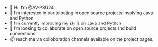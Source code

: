 - 👋 Hi, I’m @AV-PSU24
- 👀 I’m interested in paritcipating in open source projects involving Java and Python
- 🌱 I’m currently improving my skills on Java and Python
- 👀 I’m looking to collaborate on open source projects and build connections
- 📫 reach me via colloboration channels available on the project pages.

<!---
AV-PSU24/AV-PSU24 is a ✨ special ✨ repository because its `README.md` (this file) appears on your GitHub profile.
You can click the Preview link to take a look at your changes.
--->
